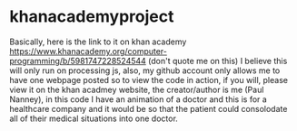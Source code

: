 # khanacademyproject
Basically, here is the link to it on khan academy https://www.khanacademy.org/computer-programming/b/5981747228524544
(don't quote me on this) I believe this will only run on processing js, also, my github account only allows me to have one webpage posted so to view the code in action, if you will, please view it on the khan acadmey website, the creator/author is me (Paul Nanney), in this code I have an animation of a doctor and this is for a healthcare company and it would be so that the patient could consolodate all of their medical situations into one doctor. 
